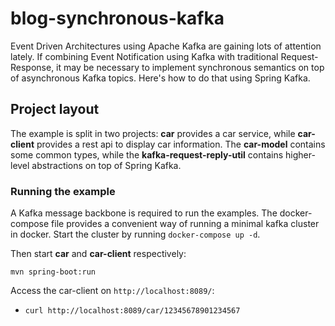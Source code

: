 # blog-synchronous-kafka
Event Driven Architectures using Apache Kafka are gaining lots of attention lately. If combining Event Notification using Kafka with traditional 
Request-Response, it may be necessary to implement synchronous semantics on top of asynchronous Kafka topics. Here's how to do that using Spring Kafka.

## Project layout

The example is split in two projects: **car** provides a car service, while **car-client** provides a rest api to display car information. The **car-model** contains some common types, while the **kafka-request-reply-util** contains higher-level abstractions on top of Spring Kafka.

### Running the example

A Kafka message backbone is required to run the examples. The docker-compose file provides a convenient way of running a minimal kafka cluster in docker. Start the cluster by running
`docker-compose up -d`.

Then start **car** and **car-client** respectively:

```mvn spring-boot:run```

Access the car-client on `http://localhost:8089/`:

* `curl http://localhost:8089/car/12345678901234567`
